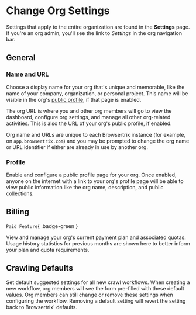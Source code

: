# Change Org Settings

Settings that apply to the entire organization are found in the **Settings** page. If you're an org admin, you'll see the link to _Settings_ in the org navigation bar.

## General

### Name and URL

Choose a display name for your org that's unique and memorable, like the name of your company, organization, or personal project. This name will be visible in the org's [public profile](#profile), if that page is enabled.

The org URL is where you and other org members will go to view the dashboard, configure org settings, and manage all other org-related activities. This is also the URL of your org's public profile, if enabled.

Org name and URLs are unique to each Browsertrix instance (for example, on `app.browsertrix.com`) and you may be prompted to change the org name or URL identifier if either are already in use by another org.

### Profile

Enable and configure a public profile page for your org. Once enabled, anyone on the internet with a link to your org's profile page will be able to view public information like the org name, description, and public collections.

## Billing

`Paid Feature`{ .badge-green }

View and manage your org's current payment plan and associated quotas. Usage history statistics for previous months are shown here to better inform your plan and quota requirements.

## Crawling Defaults

Set default suggested settings for all new crawl workflows. When creating a new workflow, org members will see the form pre-filled with these default values. Org members can still change or remove these settings when configuring the workflow. Removing a default setting will revert the setting back to Browsertrix' defaults.

<!-- ## Limits

This tab lets organization admins set an additional number of allowed overage minutes when the organization's monthly execution minutes quota has been reached. If set, this serves as a hard cap after which all running crawls will be stopped. When set at the default of 0, crawls will be stopped as soon as the monthly quota is reached. -->

